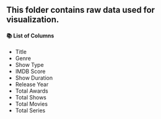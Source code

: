 ## This folder contains raw data used for visualization. 


####   📚 List of Columns
* Title  
* Genre  
* Show Type  
* IMDB Score  
* Show Duration  
* Release Year  
* Total Awards  
* Total Shows  
* Total Movies  
* Total Series 
